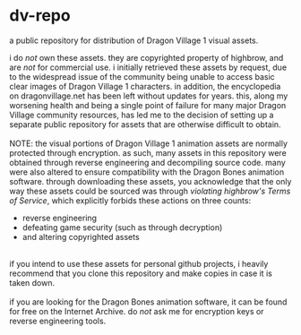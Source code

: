 # dv-repo
a public repository for distribution of Dragon Village 1 visual assets.
<br>
<div>
i do <i>not</i> own these assets. they are copyrighted property of highbrow, and are <i>not</i> for commercial use. i initially retrieved these assets by request, due to the widespread issue of the community being unable to access basic clear images of Dragon Village 1 characters. in addition, the encyclopedia on dragonvillage.net has been left without updates for years. this, along my worsening health and being a single point of failure for many major Dragon Village community resources, has led me to the decision of setting up a separate public repository for assets that are otherwise difficult to obtain.
<br><br>
NOTE: the visual portions of Dragon Village 1 animation assets are normally protected through encryption. as such, many assets in this repository were obtained through reverse engineering and decompiling source code. many were also altered to ensure compatibility with the Dragon Bones animation software. through downloading these assets, you acknowledge that the only way these assets could be sourced was through <i>violating highbrow's Terms of Service</i>, which explicitly forbids these actions on three counts:<br>
<ul>
<li>reverse engineering</li>
<li>defeating game security (such as through decryption)</li>
<li>and altering copyrighted assets</li>
</ul>
</div>
<br>
<div>
if you intend to use these assets for personal github projects, i heavily recommend that you clone this repository and make copies in case it is taken down.
<br><br>
if you are looking for the Dragon Bones animation software, it can be found for free on the Internet Archive. do <i>not</i> ask me for encryption keys or reverse engineering tools.
</div>
